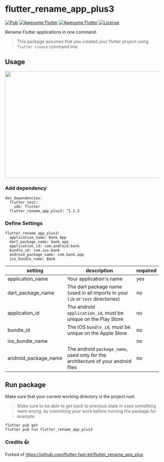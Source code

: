 # flutter_rename_app_plus3

[![Pub](https://img.shields.io/pub/v/fk_user_agent.svg)](https://pub.dartlang.org/packages/flutter_rename_app_plus3)
[![Awesome Flutter](https://img.shields.io/badge/Awesome-Flutter-blue.svg?longCache=true&style=flat-square)]()
[![Awesome Flutter](https://img.shields.io/badge/Platform-Android_iOS-blue.svg?longCache=true&style=flat-square)]()
[![License](https://img.shields.io/badge/License-MIT-blue.svg)](/LICENSE)

Rename Flutter applications in one command.

> This package assumes that you created your flutter project using `flutter create` command line.

## Usage

<p align="center">
<img src="https://raw.githubusercontent.com/flutter-fast-kit/flutter_rename_app_plus/master/documentation/readme_gif.gif" width="700" height="350"/>
</p>

### Add dependency

```
dev_dependencies:
  flutter_test:
    sdk: flutter
  flutter_rename_app_plus3: ^1.2.3
```

### Define Settings

```
flutter_rename_app_plus3:
  application_name: Bank App
  dart_package_name: bank_app
  application_id: com.android.bank
  bundle_id: com.ios.bank
  android_package_name: com.bank.app
  ios_bundle_name: Bank
```

| setting              | description                                                                      | required |
|----------------------|----------------------------------------------------------------------------------| -- |
| application_name     | Your application's name                                                          | yes |
| dart_package_name    | The dart package name (used in all imports in your `lib` or `test` directories)  | no |
| application_id       | The android `application_id`, must be unique on the Play Store                   | no |
| bundle_id            | The iOS `bundle_id`, must be unique on the Apple Store                           | no |
| ios_bundle_name      |                          | no |
| android_package_name | The android `package_name`, used only for the architecture of your android files | no |

## Run package

Make sure that your current working directory is the project root.

> Make sure to be able to get back to previous state in case something went wrong, by commiting your work before running the package for example.


```
flutter pub get
flutter pub run flutter_rename_app_plus3
```

### Credits 👍

Forked of https://github.com/flutter-fast-kit/flutter_rename_app_plus
